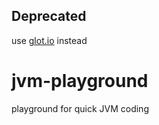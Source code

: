 ## Deprecated
use [glot.io](https://glot.io/) instead
# jvm-playground
playground for quick JVM coding
